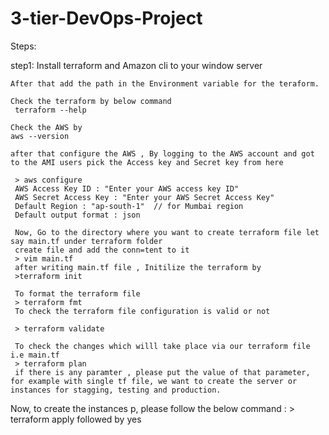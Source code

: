 ﻿# 3-tier-DevOps-Project

 Steps:

 step1: Install terraform and Amazon cli to your window server

    After that add the path in the Environment variable for the teraform.

    Check the terraform by below command
     terraform --help

    Check the AWS by 
    aws --version

    after that configure the AWS , By logging to the AWS account and got to the AMI users pick the Access key and Secret key from here

     > aws configure
     AWS Access Key ID : "Enter your AWS access key ID"
     AWS Secret Access Key : "Enter your AWS Secret Access Key"
     Default Region : "ap-south-1"  // for Mumbai region
     Default output format : json

     Now, Go to the directory where you want to create terraform file let say main.tf under terraform folder
     create file and add the conn=tent to it 
     > vim main.tf
     after writing main.tf file , Initilize the terraform by 
     >terraform init

     To format the terraform file 
     > terraform fmt
     To check the terraform file configuration is valid or not

     > terraform validate

     To check the changes which willl take place via our terraform file i.e main.tf
     > terraform plan
     if there is any paramter , please put the value of that parameter, for example with single tf file, we want to create the server or instances for stagging, testing and production.
     
Now, to create the instances p, please follow the below command :
     > terraform apply      followed by yes
     

     
     
 
